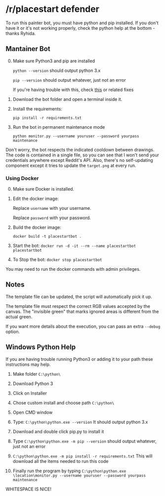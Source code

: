# /r/placestart defender

To run this painter bot, you must have python and pip installed.
If you don't have it or it's not working properly, check the python help at the bottom - thanks Ryhida.

## Mantainer Bot

0. Make sure Python3 and pip are installed

    `python --version` should output python 3.x

    `pip --version` should output whatever, just not an error

    If you're having trouble with this, check [this](http://stackoverflow.com/questions/23708898/pip-is-not-recognized-as-an-internal-or-external-command) or related fixes


1. Download the bot folder and open a terminal inside it.

2. Install the requirements:

    `pip install -r requirements.txt`

3. Run the bot in permanent maintenance mode

    `python monitor.py --username youruser --password yourpass maintenance`

Don't worry, the bot respects the indicated cooldown between drawings.
The code is contained in a single file, so you can see that I won't send your credentials anywhere except Reddit's API. Also, there's no self-updating component except it tries to update the `target.png` at every run.

### Using Docker
0. Make sure Docker is installed.

1. Edit the docker image:
    
    Replace `username` with your username.
    
    Replace `password` with your password.

2. Build the docker image:

    `docker build -t placestartbot .`

3. Start the bot:
    `docker run -d -it --rm --name placestartbot placestartbot`
    
4. To Stop the bot:
    `docker stop placestartbot`
    
You may need to run the docker commands with admin privileges.

## Notes

The template file can be updated, the script will automatically pick it up.

The template file must respect the correct RGB values accepted by the canvas. The "invisible green" that marks ignored areas is different from the actual green.

If you want more details about the execution, you can pass an extra `--debug` option.

## Windows Python Help

If you are having trouble running Python3 or adding it to your path these instructions may help.

1. Make folder `C:\python\`

1. Download Python 3

1. Click on Installer

1. Chose custom install and choose path `C:\python\`

1. Open CMD window

1. Type: `C:\python\python.exe --version` It should output python 3.x

1. Download and double click pip.py to install it

1. Type `C:\python\python.exe -m pip --version` should output whatever, just not an error

1. `C:\python\python.exe -m pip install -r requirements.txt` This will download all the items needed to run this code

1. Finally run the program by typing `C:\python\python.exe \location\monitor.py --username youruser --password yourpass maintenance`



WHITESPACE IS NICE!
